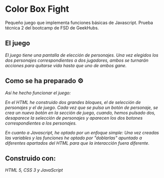 # Color Box Fight

Pequeño juego que implementa funciones básicas de Javascript. Prueba técnica 2 del bootcamp de FSD de GeekHubs.

## El juego

_El juego tiene una pantalla de elección de personajes. Una vez elegidos los dos personajes correspondientes a dos jugadores, ambos se turnarán acciones para quitarse vida hasta que uno de ambos gane._

## Como se ha preparado ⚙️

_Así he hecho funcionar el juego:_

_En el HTML he construido dos grandes bloques, el de selección de personajes y el de juego._
_Cada vez que se pulsa un botón de personaje, se crea un nuevo botón en la sección de juego, cuando, hemos pulsado dos, desaparece la selección de personajes y aparecen los dos botones correspondientes a los personajes._

_En cuanto a Javascript, he optado por un enfoque simple:_
_Una vez creadas las variables y las funciones he optado por "doblarlas" apuntado a diferentes apartados del HTML para que la interacción fuera diferente._

## Construido con:

_HTML 5, CSS 3 y JavaScript_
